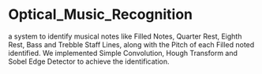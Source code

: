 # Optical_Music_Recognition
a system to identify musical notes like Filled Notes, Quarter Rest, Eighth Rest, Bass and Trebble Staff Lines, along with the Pitch of each Filled noted identified. We implemented Simple Convolution, Hough Transform and Sobel Edge Detector to achieve the identification.
